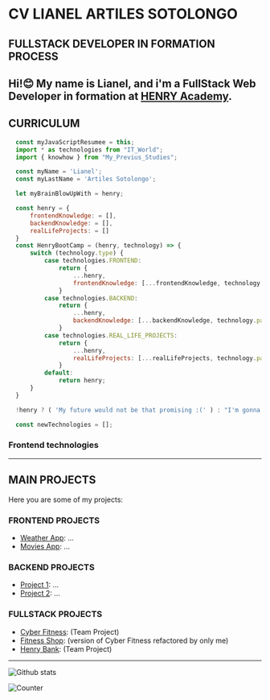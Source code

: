 # CV LIANEL ARTILES SOTOLONGO
## FULLSTACK DEVELOPER IN FORMATION PROCESS

Hi!😊
My name is Lianel, and i'm a FullStack Web Developer in formation at [HENRY Academy](https://www.soyhenry.com/). 
---
## CURRICULUM

```javascript   
  const myJavaScriptResumee = this;
  import * as technologies from "IT_World";
  import { knowhow } from "My_Previus_Studies";

  const myName = 'Lianel';
  const myLastName = 'Artiles Sotolongo';

  let myBrainBlowUpWith = henry;

  const henry = {
      frontendKnowledge: = [],
      backendKnowledge: = [],
      realLifeProjects: = []
  }
  const HenryBootCamp = (henry, technology) => {      
      switch (technology.type) {
          case technologies.FRONTEND:
              return {
                  ...henry,
                  frontendKnowledge: [...frontendKnowledge, technology.payload]
              }
          case technologies.BACKEND:
              return {
                  ...henry,
                  backendKnowledge: [...backendKnowledge, technology.payload]
              }
          case technologies.REAL_LIFE_PROJECTS:
              return {
                  ...henry,
                  realLifeProjects: [...realLifeProjects, technology.payload]
              }
          default:
              return henry;
      }
  }

  !henry ? ( 'My future would not be that promising :(' ) : "I'm gonna rock the world ^_+";       

  const newTechnologies = [];
```
### Frontend technologies

---
## MAIN PROJECTS
Here you are some of my projects:

### FRONTEND PROJECTS
- [Weather App](http://github.com/larts85/...): ...
- [Movies App](http://github.com/larts85/...): ...

### BACKEND PROJECTS
- [Project 1](http://github.com/larts85/...): ...
- [Project 2](http://github.com/larts85/...): ...

### FULLSTACK PROJECTS
- [Cyber Fitness](http://github.com/larts85/...): (Team Project)
- [Fitness Shop](http://github.com/larts85/...): (version of Cyber Fitness refactored by only me)
- [Henry Bank](http://github.com/larts85/...): (Team Project)
---
![Github stats](https://github-readme-stats.vercel.app/api?username=larts85)

![Counter](https://enqh38om8k81x14.m.pipedream.net)
